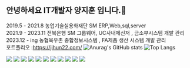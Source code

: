## 안녕하세요 IT개발자 양지훈 입니다.👋 <br>
2019.5 - 2021.8 농업기술실용화재단 SM  ERP,Web,sql,server <br>
2021.9 - 2023.11  전북은행 SM  그룹웨어, UC사내메신저 , 금소부시스템 개발 관리 <br>
2023.12 - ing  농협목우촌 종합정보시스템 , FA제품 생산 시스템 개발 관리 <br>
포트폴리오 :https://jihun22.com/
![Anurag's GitHub stats](https://github-readme-stats.vercel.app/api?username=Jihun22&show_icons=true&theme=transparent)
![Top Langs](https://github-readme-stats.vercel.app/api/top-langs/?username=Jihun22)




![](https://img.shields.io/badge/Python-3776AB?style=for-the-badge&logo=python&logoColor=white)
![](https://img.shields.io/badge/JavaScript-F7DF1E?style=for-the-badge&logo=JavaScript&logoColor=white)
![](https://img.shields.io/badge/Java-ED8B00?style=for-the-badge&logo=openjdk&logoColor=white)
![](https://img.shields.io/badge/jQuery-0769AD?style=for-the-badge&logo=jquery&logoColor=white)
 ![](https://img.shields.io/badge/Spring-6DB33F?style=for-the-badge&logo=spring&logoColor=white)
 ![](https://img.shields.io/badge/MySQL-00000F?style=for-the-badge&logo=mysql&logoColor=white)
 ![](https://img.shields.io/badge/Oracle-F80000?style=for-the-badge&logo=Oracle&logoColor=white)
 ![](https://img.shields.io/badge/mac%20os-000000?style=for-the-badge&logo=apple&logoColor=white)
 ![](https://img.shields.io/badge/Linux-FCC624?style=for-the-badge&logo=linux&logoColor=black)
 	![](https://img.shields.io/badge/Windows-0078D6?style=for-the-badge&logo=windows&logoColor=white)
  	![](https://img.shields.io/badge/Cent%20OS-262577?style=for-the-badge&logo=CentOS&logoColor=white)
<!--
**Jihun22/Jihun22** is a ✨ _special_ ✨ repository because its `README.md` (this file) appears on your GitHub profile.

Here are some ideas to get you started:

- 🔭 I’m currently working on ...
- 🌱 I’m currently learning ...
- 👯 I’m looking to collaborate on ...
- 🤔 I’m looking for help with ...
- 💬 Ask me about ...
- 📫 How to reach me: ...
- 😄 Pronouns: ...
- ⚡ Fun fact: ...
-->
